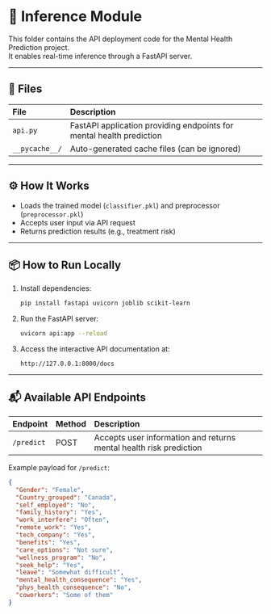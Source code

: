 # 🚀 Inference Module

This folder contains the API deployment code for the Mental Health Prediction project.  
It enables real-time inference through a FastAPI server.

---

## 📄 Files

| File | Description |
|:---|:---|
| `api.py` | FastAPI application providing endpoints for mental health prediction |
| `__pycache__/` | Auto-generated cache files (can be ignored) |

---

## ⚙️ How It Works

- Loads the trained model (`classifier.pkl`) and preprocessor (`preprocessor.pkl`)
- Accepts user input via API request
- Returns prediction results (e.g., treatment risk)

---

## 📦 How to Run Locally

1. Install dependencies:

    ```bash
    pip install fastapi uvicorn joblib scikit-learn
    ```

2. Run the FastAPI server:

    ```bash
    uvicorn api:app --reload
    ```

3. Access the interactive API documentation at:

    ```
    http://127.0.0.1:8000/docs
    ```

---

## 📬 Available API Endpoints

| Endpoint | Method | Description |
|:---|:---|:---|
| `/predict` | POST | Accepts user information and returns mental health risk prediction |

Example payload for `/predict`:

```json
{
  "Gender": "Female",
  "Country_grouped": "Canada",
  "self_employed": "No",
  "family_history": "Yes",
  "work_interfere": "Often",
  "remote_work": "Yes",
  "tech_company": "Yes",
  "benefits": "Yes",
  "care_options": "Not sure",
  "wellness_program": "No",
  "seek_help": "Yes",
  "leave": "Somewhat difficult",
  "mental_health_consequence": "Yes",
  "phys_health_consequence": "No",
  "coworkers": "Some of them"
}

